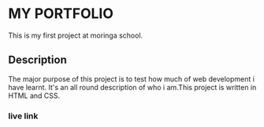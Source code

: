 # MY PORTFOLIO
This is my first project at moringa school.
## Description
The major purpose of this project is to test how much of web development  i have learnt.
It's an all round description of who i am.This project is written in HTML and CSS.
### live link
